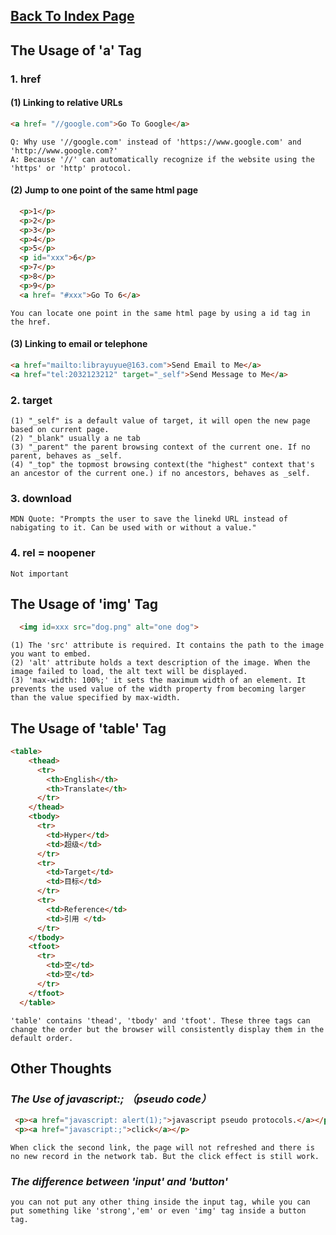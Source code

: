 ## [Back To Index Page](https://www.graceyutech.com/Yu-Blog/)
## The Usage of 'a' Tag

### 1. href

#### (1) Linking to relative URLs
```html
<a href= "//google.com">Go To Google</a>
```
	Q: Why use '//google.com' instead of 'https://www.google.com' and 'http://www.google.com?'
    A: Because '//' can automatically recognize if the website using the 'https' or 'http' protocol.

#### (2) Jump to one point of the same html page
```html
  <p>1</p>
  <p>2</p>
  <p>3</p>
  <p>4</p>
  <p>5</p>
  <p id="xxx">6</p>
  <p>7</p>
  <p>8</p>
  <p>9</p>
  <a href= "#xxx">Go To 6</a>
```
	You can locate one point in the same html page by using a id tag in the href.

#### (3) Linking to  email or telephone
```html
<a href="mailto:librayuyue@163.com">Send Email to Me</a>
<a href="tel:2032123212" target="_self">Send Message to Me</a>
```

### 2. target
	(1) "_self" is a default value of target, it will open the new page based on current page.
    (2) "_blank" usually a ne tab
    (3) "_parent" the parent browsing context of the current one. If no parent, behaves as _self.
    (4) "_top" the topmost browsing context(the "highest" context that's an ancestor of the current one.) if no ancestors, behaves as _self.

### 3. download
	MDN Quote: "Prompts the user to save the linekd URL instead of nabigating to it. Can be used with or without a value."


### 4. rel = noopener
	Not important



## The Usage of 'img' Tag
```html
  <img id=xxx src="dog.png" alt="one dog">
```
	(1) The 'src' attribute is required. It contains the path to the image you want to embed.
    (2) 'alt' attribute holds a text description of the image. When the image failed to load, the alt text will be displayed.
    (3) 'max-width: 100%;' it sets the maximum width of an element. It prevents the used value of the width property from becoming larger than the value specified by max-width.


## The Usage of 'table' Tag
```html
<table>
    <thead>
      <tr>
        <th>English</th>
        <th>Translate</th>
      </tr>
    </thead>
    <tbody>
      <tr>
        <td>Hyper</td>
        <td>超级</td>
      </tr>
      <tr>
        <td>Target</td>
        <td>目标</td>
      </tr>
      <tr>
        <td>Reference</td>
        <td>引用 </td>
      </tr>
    </tbody>
    <tfoot>
      <tr>
        <td>空</td>
        <td>空</td>
      </tr>
    </tfoot>
  </table>
```
	'table' contains 'thead', 'tbody' and 'tfoot'. These three tags can change the order but the browser will consistently display them in the default order.

## Other Thoughts
### *The Use of javascript:; （pseudo code）*
```html
 <p><a href="javascript: alert(1);">javascript pseudo protocols.</a></p>
 <p><a href="javascript:;">click</a></p>
```
	When click the second link, the page will not refreshed and there is no new record in the network tab. But the click effect is still work.

### *The difference between 'input' and 'button'*
	you can not put any other thing inside the input tag, while you can put something like 'strong','em' or even 'img' tag inside a button tag.







